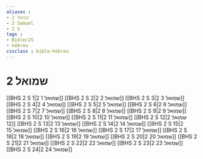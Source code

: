 ```yaml
---
aliases : 
- 2 שמואל
- 2 Samuel
- 2 S
tags : 
- Bible/2S
- hébreu
cssclass : bible-hébreu
---
```


# 2 שמואל

[[BHS 2 S 1|2 שמואל 1]]
[[BHS 2 S 2|2 שמואל 2]]
[[BHS 2 S 3|2 שמואל 3]]
[[BHS 2 S 4|2 שמואל 4]]
[[BHS 2 S 5|2 שמואל 5]]
[[BHS 2 S 6|2 שמואל 6]]
[[BHS 2 S 7|2 שמואל 7]]
[[BHS 2 S 8|2 שמואל 8]]
[[BHS 2 S 9|2 שמואל 9]]
[[BHS 2 S 10|2 שמואל 10]]
[[BHS 2 S 11|2 שמואל 11]]
[[BHS 2 S 12|2 שמואל 12]]
[[BHS 2 S 13|2 שמואל 13]]
[[BHS 2 S 14|2 שמואל 14]]
[[BHS 2 S 15|2 שמואל 15]]
[[BHS 2 S 16|2 שמואל 16]]
[[BHS 2 S 17|2 שמואל 17]]
[[BHS 2 S 18|2 שמואל 18]]
[[BHS 2 S 19|2 שמואל 19]]
[[BHS 2 S 20|2 שמואל 20]]
[[BHS 2 S 21|2 שמואל 21]]
[[BHS 2 S 22|2 שמואל 22]]
[[BHS 2 S 23|2 שמואל 23]]
[[BHS 2 S 24|2 שמואל 24]]
